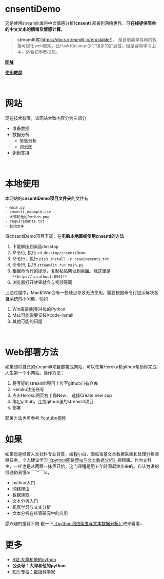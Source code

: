 # cnsentiDemo


这是使用streamlit库将中文情感分析[**cnsenti** 部署到网络世界，可**在线提供简单的中文文本的情绪及情感计算**。

> **streamlit库**(https://docs.streamlit.io/en/stable/)， 是目前简单易用的数据可视化web框架，比flask和django少了很多的扩展性，但是容易学习上手，适合初学者把玩。



[**网址**](https://cnsenti.herokuapp.com/)

[**使用教程** ](https://www.bilibili.com/video/bv17V411H7sZ)



<br>



# 网站

现在技术有限，该网站大致内容分为三部分

- 准备数据
- 数据分析
    - 情感分析
    - 词云图
- 谢谢支持



<br>





# 本地使用

本网站的**cnsentiDemo项目文件夹**的文件有



```
- main.py
- cnsenti_example.csv
- 大邓和他的Python.png
- requirements.txt
- 其他文件
```



将cnsentiDemo项目下载，在**电脑本地离线使用cnsenti的方法**

1. 下载解压到桌面desktop
2. 命令行, 执行 ``cd desktop/cnsentiDemo``
3. 命令行，执行 ``pip3 install -r requirements.txt``
4. 命令行, 执行 ``streamlit run main.py``
5. 根据命令行的提示，复制粘贴网址到桌面。我这里是 ``**http://localhost:8501**``
6. 浏览器打开效果就会与视频等同



上述过程中，Mac和Win会有一些缺点导致无法使用，需要根据命令行提示解决各自系统的小问题，例如



1. Win需要使用64位的Python
2. Mac可能需要安装Xcode-install
3. 其他可能的问题




<br>





# Web部署方法

如果想将自己的streamlit项目部署成网站，可以使用Heroku和github帮助你完成人生第一个小网站。操作方法：

1. 将写好的streamlit项目上传至github自有仓库
2. Heroku注册账号
3. 点击Heroku网页右上角New， 选择Create new app
4. 绑定github，连接github里的streamlit项目
5. 部署

部署方法也可参考  [Youtube视频](https://www.youtube.com/watch?v=zK4Ch6e1zq8&list=PLtqF5YXg7GLmCvTswG32NqQypOuYkPRUE&index=5)


# 如果

如果您是经管人文社科专业背景，编程小白，面临海量文本数据采集和处理分析艰巨任务，个人建议学习[《python网络爬虫与文本数据分析》](https://ke.qq.com/course/482241?tuin=163164df)视频课。作为文科生，一样也是从两眼一抹黑开始，这门课程是用五年时间凝缩出来的。自认为讲的很通俗易懂o(*￣︶￣*)o，

- python入门
- 网络爬虫
- 数据读取
- 文本分析入门
- 机器学习与文本分析
- 文本分析在经管研究中的应用

感兴趣的童鞋不妨 戳一下[《python网络爬虫与文本数据分析》](https://ke.qq.com/course/482241?tuin=163164df)进来看看~



# 更多

- [B站:大邓和他的python](https://space.bilibili.com/122592901/channel/detail?cid=66008)
- **公众号：大邓和他的python**
- [知乎专栏：数据科学家](https://zhuanlan.zhihu.com/dadeng)
